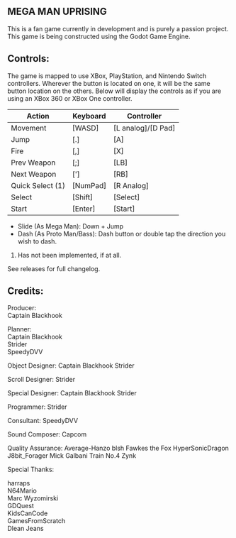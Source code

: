 MEGA MAN UPRISING
--

This is a fan game currently in development and is purely a
passion project. This game is being constructed using the
Godot Game Engine.

Controls:
--
The game is mapped to use XBox, PlayStation, and Nintendo
Switch controllers. Wherever the button is located on one,
it will be the same button location on the others. Below
will display the controls as if you are using an XBox 360
or XBox One controller.

Action | Keyboard | Controller
-------|----------|-----------
Movement | [WASD] | [L analog]/[D Pad]
Jump | [.] | [A]
Fire | [,] | [X]
Prev Weapon | [;] | [LB]
Next Weapon | ['] | [RB]
Quick Select (1) | [NumPad] | [R Analog]
Select | [Shift] | [Select]
Start | [Enter] | [Start]

- Slide (As Mega Man): Down + Jump
- Dash (As Proto Man/Bass): Dash button or double tap the direction you wish to dash.

1. Has not been implemented, if at all.

See releases for full changelog.

Credits:
--

Producer:  
Captain Blackhook  

Planner:  
Captain Blackhook  
Strider  
SpeedyDVV  

Object Designer:
Captain Blackhook
Strider

Scroll Designer:
Strider

Special Designer:
Captain Blackhook
Strider

Programmer:
Strider

Consultant:
SpeedyDVV

Sound Composer:
Capcom

Quality Assurance:
Average-Hanzo
blsh
Fawkes the Fox
HyperSonicDragon
J8bit_Forager
Mick Galbani
Train No.4
Zynk

Special Thanks:

harraps  
N64Mario  
Marc Wyzomirski  
GDQuest  
KidsCanCode  
GamesFromScratch  
Dlean Jeans  